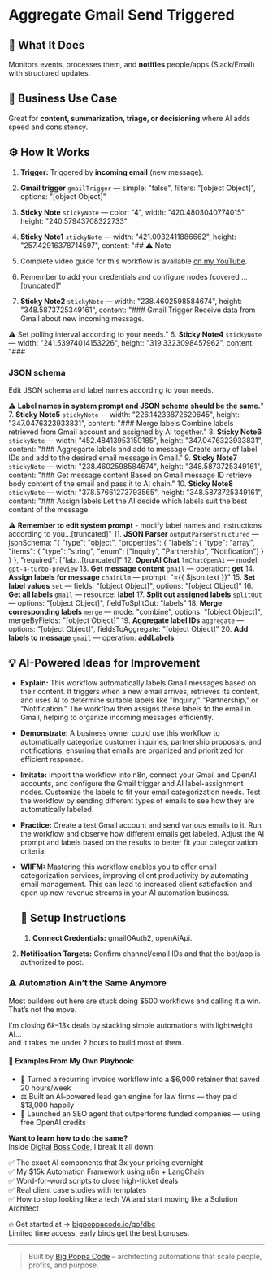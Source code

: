 # Aggregate Gmail Send Triggered
  ## 🚀 What It Does
  Monitors events, processes them, and **notifies** people/apps (Slack/Email) with structured updates.
  
  ## 💼 Business Use Case
  Great for **content, summarization, triage, or decisioning** where AI adds speed and consistency.
  
  ## ⚙️ How It Works
  1. **Trigger:** Triggered by **incoming email** (new message).
  2. **Gmail trigger** `gmailTrigger` — simple: "false", filters: "[object Object]", options: "[object Object]"
3. **Sticky Note** `stickyNote` — color: "4", width: "420.4803040774015", height: "240.57943708322733"
4. **Sticky Note1** `stickyNote` — width: "421.0932411886662", height: "257.42916378714597", content: "## ⚠️ Note

1. Complete video guide for this workflow is available [on my YouTube](https://youtu.be/a8Dhj3Zh9vQ). 
2. Remember to add your credentials and configure nodes (covered …[truncated]"
5. **Sticky Note2** `stickyNote` — width: "238.4602598584674", height: "348.5873725349161", content: "### Gmail Trigger
Receive data from Gmail about new incoming message. 

⚠️ Set polling interval according to your needs."
6. **Sticky Note4** `stickyNote` — width: "241.53974014153226", height: "319.3323098457962", content: "###










### JSON schema
Edit JSON schema and label names according to your needs.

⚠️ **Label names in system prompt and JSON schema should be the same.**"
7. **Sticky Note5** `stickyNote` — width: "226.14233872620645", height: "347.0476323933831", content: "### Merge labels
Combine labels retrieved from Gmail account and assigned by AI together."
8. **Sticky Note6** `stickyNote` — width: "452.48413953150185", height: "347.0476323933831", content: "### Aggregarte labels and add to message
Create array of label IDs and add to the desired email message in Gmail."
9. **Sticky Note7** `stickyNote` — width: "238.4602598584674", height: "348.5873725349161", content: "### Get message content
Based on Gmail message ID retrieve body content of the email and pass it to AI chain."
10. **Sticky Note8** `stickyNote` — width: "378.57661273793565", height: "348.5873725349161", content: "### Assign labels
Let the AI decide which labels suit the best content of the message.

⚠️ **Remember to edit system prompt** - modify label names and instructions according to you…[truncated]"
11. **JSON Parser** `outputParserStructured` — jsonSchema: "{
 "type": "object",
 "properties": {
 "labels": {
 "type": "array",
 "items": {
 "type": "string",
 "enum": ["Inquiry", "Partnership", "Notification"]
 }
 }
 },
 "required": ["lab…[truncated]"
12. **OpenAI Chat** `lmChatOpenAi` — model: `gpt-4-turbo-preview`
13. **Get message content** `gmail` — operation: **get**
14. **Assign labels for message** `chainLlm` — prompt: "={{ $json.text }}"
15. **Set label values** `set` — fields: "[object Object]", options: "[object Object]"
16. **Get all labels** `gmail` — resource: **label**
17. **Split out assigned labels** `splitOut` — options: "[object Object]", fieldToSplitOut: "labels"
18. **Merge corresponding labels** `merge` — mode: "combine", options: "[object Object]", mergeByFields: "[object Object]"
19. **Aggregate label IDs** `aggregate` — options: "[object Object]", fieldsToAggregate: "[object Object]"
20. **Add labels to message** `gmail` — operation: **addLabels**
  
  ## 💡 AI-Powered Ideas for Improvement
  - **Explain:** This workflow automatically labels Gmail messages based on their content. It triggers when a new email arrives, retrieves its content, and uses AI to determine suitable labels like "Inquiry," "Partnership," or "Notification." The workflow then assigns these labels to the email in Gmail, helping to organize incoming messages efficiently.

- **Demonstrate:** A business owner could use this workflow to automatically categorize customer inquiries, partnership proposals, and notifications, ensuring that emails are organized and prioritized for efficient response.

- **Imitate:** Import the workflow into n8n, connect your Gmail and OpenAI accounts, and configure the Gmail trigger and AI label-assignment nodes. Customize the labels to fit your email categorization needs. Test the workflow by sending different types of emails to see how they are automatically labeled.

- **Practice:** Create a test Gmail account and send various emails to it. Run the workflow and observe how different emails get labeled. Adjust the AI prompt and labels based on the results to better fit your categorization criteria.

- **WIIFM:** Mastering this workflow enables you to offer email categorization services, improving client productivity by automating email management. This can lead to increased client satisfaction and open up new revenue streams in your AI automation business.
  
  ## 🔧 Setup Instructions
  1. **Connect Credentials:** gmailOAuth2, openAiApi.
2. **Notification Targets:** Confirm channel/email IDs and that the bot/app is authorized to post.
  
### ⚠️ Automation Ain’t the Same Anymore

Most builders out here are stuck doing $500 workflows and calling it a win.  
That’s not the move.  

I'm closing $6k–$13k deals by stacking simple automations with lightweight AI...  
and it takes me under 2 hours to build most of them.

#### 🧠 Examples From My Own Playbook:
- 🔁 Turned a recurring invoice workflow into a $6,000 retainer that saved 20 hours/week  
- ⚖️ Built an AI-powered lead gen engine for law firms — they paid $13,000 happily  
- 🚀 Launched an SEO agent that outperforms funded companies — using free OpenAI credits  

**Want to learn how to do the same?**  
Inside [Digital Boss Code](https://bigpoppacode.io/go/dbc), I break it all down:

✅ The exact AI components that 3x your pricing overnight  
✅ My $15k Automation Framework using n8n + LangChain  
✅ Word-for-word scripts to close high-ticket deals  
✅ Real client case studies with templates  
✅ How to stop looking like a tech VA and start moving like a Solution Architect  

🔥 Get started at → [bigpoppacode.io/go/dbc](https://bigpoppacode.io/go/dbc)  
Limited time access, early birds get the best bonuses.

---
> Built by [Big Poppa Code](https://bigpoppacode.io) – architecting automations that scale people, profits, and purpose.
  